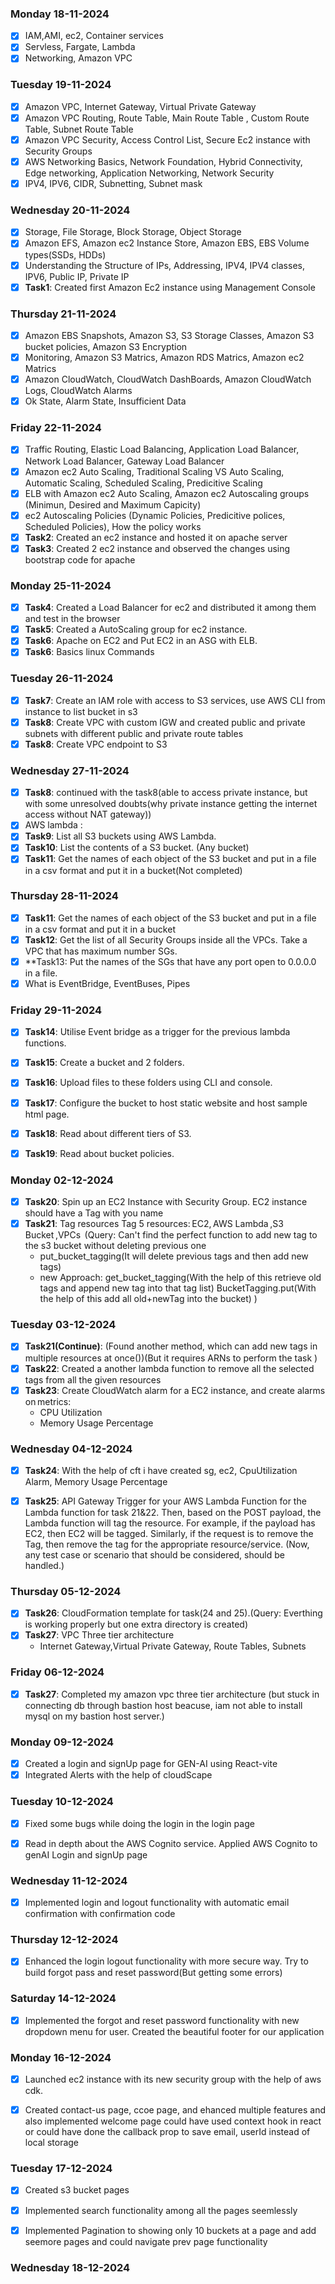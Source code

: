 ### Monday 18-11-2024

- [x] IAM,AMI, ec2, Container services
- [x] Servless, Fargate, Lambda
- [x] Networking, Amazon VPC

### Tuesday 19-11-2024

- [x] Amazon VPC, Internet Gateway, Virtual Private Gateway
- [x] Amazon VPC Routing, Route Table, Main Route Table , Custom Route Table, Subnet Route Table
- [x] Amazon VPC Security, Access Control List, Secure Ec2 instance with Security Groups
- [x] AWS Networking Basics, Network Foundation, Hybrid Connectivity, Edge networking, Application Networking, Network Security
- [x] IPV4, IPV6, CIDR, Subnetting, Subnet mask

### Wednesday 20-11-2024

- [x] Storage, File Storage, Block Storage, Object Storage
- [x] Amazon EFS, Amazon ec2 Instance Store, Amazon EBS, EBS Volume types(SSDs, HDDs)
- [x] Understanding the Structure of IPs, Addressing, IPV4, IPV4 classes, IPV6, Public IP, Private IP
- [x] **Task1**: Created first Amazon Ec2 instance using Management Console

### Thursday 21-11-2024

- [x] Amazon EBS Snapshots, Amazon S3, S3 Storage Classes, Amazon S3 bucket policies, Amazon S3 Encryption
- [x] Monitoring, Amazon S3 Matrics, Amazon RDS Matrics, Amazon ec2 Matrics
- [x] Amazon CloudWatch, CloudWatch DashBoards, Amazon CloudWatch Logs, CloudWatch Alarms
- [x] Ok State, Alarm State, Insufficient Data

### Friday 22-11-2024

- [x] Traffic Routing, Elastic Load Balancing, Application Load Balancer, Network Load Balancer, Gateway Load Balancer
- [x] Amazon ec2 Auto Scaling, Traditional Scaling VS Auto Scaling, Automatic Scaling, Scheduled Scaling, Predicitive Scaling
- [x] ELB with Amazon ec2 Auto Scaling, Amazon ec2 Autoscaling groups (Minimun, Desired and Maximum Capicity)
- [x] ec2 Autoscaling Policies (Dynamic Policies, Predicitive polices, Scheduled Policies), How the policy works
- [x] **Task2**: Created an ec2 instance and hosted it on apache server
- [x] **Task3**: Created 2 ec2 instance and observed the changes using bootstrap code for apache

### Monday 25-11-2024

- [x] **Task4**: Created a Load Balancer for ec2 and distributed it among them and test in the browser
- [x] **Task5**: Created a AutoScaling group for ec2 instance.
- [x] **Task6**: Apache on EC2 and Put EC2 in an ASG with ELB.
- [x] **Task6**: Basics linux Commands

### Tuesday 26-11-2024

- [x] **Task7**: Create an IAM role with access to S3 services, use AWS CLI from instance to list bucket in s3
- [x] **Task8**: Create VPC with custom IGW and created public and private subnets with different public and private route tables
- [x] **Task8**: Create VPC endpoint to S3

### Wednesday 27-11-2024

- [x] **Task8**: continued with the task8(able to access private instance, but with some unresolved doubts(why private instance getting the internet access without NAT gateway))
- [x] AWS lambda :
- [x] **Task9**: List all S3 buckets using AWS Lambda.
- [x] **Task10**: List the contents of a S3 bucket. (Any bucket)
- [x] **Task11**: Get the names of each object of the S3 bucket and put in a file in a csv format and put it in a bucket(Not completed)

### Thursday 28-11-2024

- [x] **Task11**: Get the names of each object of the S3 bucket and put in a file in a csv format and put it in a bucket
- [x] **Task12**: Get the list of all Security Groups inside all the VPCs. Take a VPC that has maximum number SGs.
- [x] **Task13: Put the names of the SGs that have any port open to 0.0.0.0 in a file.
- [x] What is EventBridge, EventBuses, Pipes

### Friday 29-11-2024

- [x] **Task14**: Utilise Event bridge as a trigger for the previous lambda functions.
- [x] **Task15**: Create a bucket and 2 folders.
- [x] **Task16**: Upload files to these folders using CLI and console.
- [x] **Task17**: Configure the bucket to host static website and host sample html page.
- [x] **Task18**: Read about different tiers of S3.
- [x] **Task19**: Read about bucket policies.


### Monday 02-12-2024
- [x] **Task20**: Spin up an EC2 Instance with Security Group. EC2 instance should have a Tag with you name
- [x] **Task21**: Tag resources Tag 5 resources: EC2, AWS Lambda ,S3 Bucket ,VPCs  
    (Query: Can't find the perfect function to add new tag to the s3 bucket without deleting previous one
    * put_bucket_tagging(It will delete previous tags and then add new tags)
    * new Approach: get_bucket_tagging(With the help of this retrieve old tags and append new tag into that tag list)
      BucketTagging.put(With the help of this add all old+newTag into the bucket)
    )


### Tuesday 03-12-2024
- [x] **Task21(Continue)**: (Found another method, which can add new tags in multiple resources at once())(But it requires ARNs to perform the task )
- [x] **Task22**: Created a another lambda function to remove all the selected tags from all the given resources
- [x] **Task23**: Create CloudWatch alarm for a EC2 instance, and create alarms on metrics:  
    * CPU Utilization  
    * Memory Usage Percentage  


### Wednesday 04-12-2024
- [x] **Task24**: With the help of cft i have created sg, ec2, CpuUtilization Alarm, Memory Usage Percentage
- [x] **Task25**: API Gateway Trigger for your AWS Lambda Function for the Lambda function for task 21&22. Then, based on the POST payload, the Lambda function will  tag the resource. For example, if the payload has EC2, then EC2 will be tagged. Similarly, if the request is to remove the Tag, then remove the tag for the appropriate resource/service. (Now, any test case or scenario that should be considered, should be handled.) 


### Thursday 05-12-2024
- [x] **Task26**: CloudFormation template for task(24 and 25).(Query: Everthing is working properly but one extra directory is created)
- [x] **Task27**: VPC Three tier architecture
    * Internet Gateway,Virtual Private Gateway, Route Tables, Subnets

### Friday 06-12-2024
- [x] **Task27**: Completed my amazon vpc three tier architecture (but stuck in connecting db through bastion host beacuse, iam not able to install mysql on my bastion host server.)


### Monday 09-12-2024
- [x] Created a login and signUp page for GEN-AI using React-vite
- [x] Integrated Alerts with the help of cloudScape  

### Tuesday 10-12-2024
- [x] Fixed some bugs while doing the login in the login page
- [x] Read in depth about the AWS Cognito service. Applied AWS Cognito to genAI Login and signUp page


### Wednesday 11-12-2024
- [x] Implemented login and logout functionality with automatic email confirmation with confirmation code

### Thursday 12-12-2024
- [x] Enhanced the login logout functionality with more secure way. Try to build forgot pass and reset password(But getting some errors)

### Saturday 14-12-2024
- [x] Implemented the forgot and reset password functionality with new dropdown menu for user. Created the beautiful footer for our  application
            

### Monday 16-12-2024
- [x] Launched ec2 instance with its new security group with the help of aws cdk.
- [x] Created contact-us page, ccoe page, and ehanced multiple features and also implemented welcome page
could have used context hook in react or could have done the callback prop to save email, userId instead of local storage


### Tuesday 17-12-2024
- [x] Created s3 bucket pages
- [x] Implemented search functionality among all the pages seemlessly
- [x] Implemented Pagination to showing only 10 buckets at a page and add seemore pages and could navigate
prev page functionality


### Wednesday 18-12-2024
